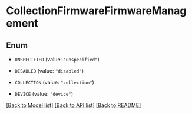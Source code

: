 # CollectionFirmwareFirmwareManagement

## Enum


* `UNSPECIFIED` (value: `"unspecified"`)

* `DISABLED` (value: `"disabled"`)

* `COLLECTION` (value: `"collection"`)

* `DEVICE` (value: `"device"`)


[[Back to Model list]](../README.md#documentation-for-models) [[Back to API list]](../README.md#documentation-for-api-endpoints) [[Back to README]](../README.md)


